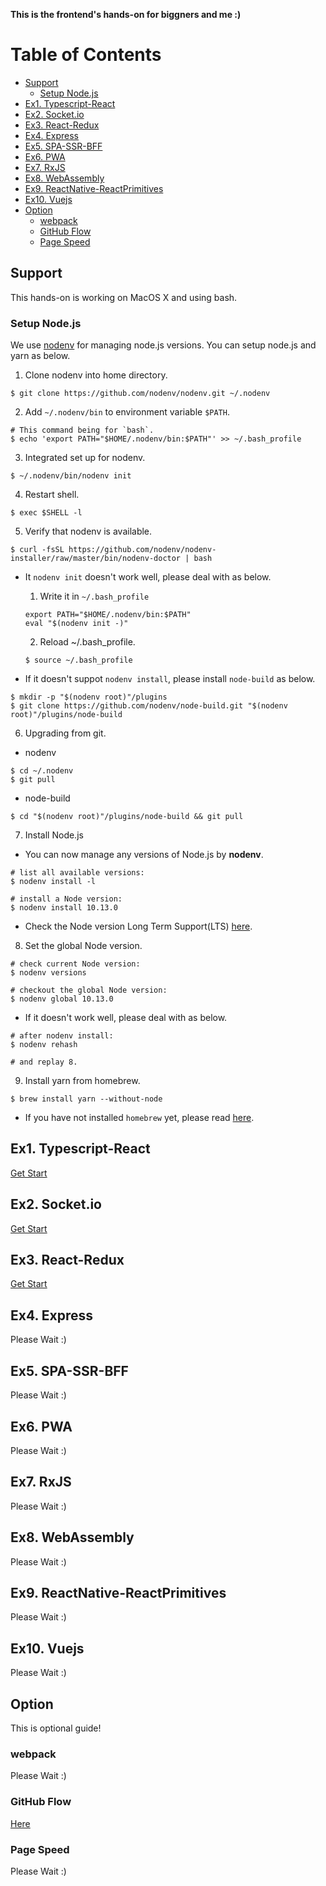 **This is the frontend's hands-on for biggners and me :)**

# Table of Contents

* [Support](#support)
  * [Setup Node.js](#setup-nodejs)
* [Ex1. Typescript-React](#ex1-typescript-react)
* [Ex2. Socket.io](#ex2-socketio)
* [Ex3. React-Redux](#ex3-react-redux)
* [Ex4. Express](#ex4-express)
* [Ex5. SPA-SSR-BFF](#ex5-spa-ssr-bff)
* [Ex6. PWA](#ex6-pwa)
* [Ex7. RxJS](#ex7-rxjs)
* [Ex8. WebAssembly](#ex8-webassembly)
* [Ex9. ReactNative-ReactPrimitives](#ex9-reactnative-reactprimitives)
* [Ex10. Vuejs](#ex10-vuejs)
* [Option](#option)
  * [webpack](#webpack)
  * [GitHub Flow](#github-flow)
  * [Page Speed](#page-speed)

## Support

This hands-on is working on MacOS X and using bash.

### Setup Node.js

We use [nodenv](https://github.com/nodenv/nodenv#basic-github-checkout) for managing node.js versions.
You can setup node.js and yarn as below.

1. Clone nodenv into home directory.

  ```console
  $ git clone https://github.com/nodenv/nodenv.git ~/.nodenv
  ```

2. Add `~/.nodenv/bin` to environment variable `$PATH`.

  ```conaole
  # This command being for `bash`.
  $ echo 'export PATH="$HOME/.nodenv/bin:$PATH"' >> ~/.bash_profile
  ```

3. Integrated set up for nodenv.

  ```console
  $ ~/.nodenv/bin/nodenv init
  ```

4. Restart shell.

  ```console
  $ exec $SHELL -l
  ```

5. Verify that nodenv is available.

  ```console
  $ curl -fsSL https://github.com/nodenv/nodenv-installer/raw/master/bin/nodenv-doctor | bash
  ```

  - It `nodenv init` doesn't work well, please deal with as below.

    1. Write it in `~/.bash_profile`
    ```
    export PATH="$HOME/.nodenv/bin:$PATH"
    eval "$(nodenv init -)"
    ```

    2. Reload ~/.bash_profile.
    ```console
    $ source ~/.bash_profile
    ```

  - If it doesn't suppot `nodenv install`, please install `node-build` as below.
  ```console
  $ mkdir -p "$(nodenv root)"/plugins
  $ git clone https://github.com/nodenv/node-build.git "$(nodenv root)"/plugins/node-build
  ```

6. Upgrading from git.

  - nodenv
  ```console
  $ cd ~/.nodenv
  $ git pull
  ```

  - node-build
  ```console
  $ cd "$(nodenv root)"/plugins/node-build && git pull
  ```

7. Install Node.js

  - You can now manage any versions of Node.js by **nodenv**.

  ```console
  # list all available versions:
  $ nodenv install -l

  # install a Node version:
  $ nodenv install 10.13.0
  ```
  
  - Check the Node version Long Term Support(LTS) [here](https://github.com/nodejs/Release#release-schedule).

8. Set the global Node version.

  ```console
  # check current Node version:
  $ nodenv versions

  # checkout the global Node version:
  $ nodenv global 10.13.0
  ```

  - If it doesn't work well, please deal with as below.
  ```console
  # after nodenv install:
  $ nodenv rehash

  # and replay 8.
  ```

9. Install yarn from homebrew.

  ```console
  $ brew install yarn --without-node
  ```
  
  - If you have not installed `homebrew` yet, please read [here](https://brew.sh/index).

## Ex1. Typescript-React

[Get Start](https://github.com/Dai7Igarashi/frontend-hands-on/tree/master/ex1__typescript-react/tutrial-typescript-react-starter)

## Ex2. Socket.io

[Get Start](https://github.com/Dai7Igarashi/frontend-hands-on/tree/master/ex2__socketio/chat-example)

## Ex3. React-Redux

[Get Start](https://github.com/Dai7Igarashi/frontend-hands-on/tree/master/ex3__react-redux/redux-saga)

## Ex4. Express

Please Wait :)

## Ex5. SPA-SSR-BFF

Please Wait :)

## Ex6. PWA

Please Wait :)

## Ex7. RxJS

Please Wait :)

## Ex8. WebAssembly

Please Wait :)

## Ex9. ReactNative-ReactPrimitives

Please Wait :)

## Ex10. Vuejs

Please Wait :)

## Option
This is optional guide!

### webpack

Please Wait :)

### GitHub Flow

[Here](https://github.com/Dai7Igarashi/frontend-hands-on/tree/master/option/github_flow)

### Page Speed

Please Wait :)
